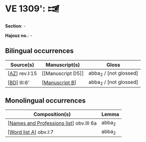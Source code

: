 # VE 1309': 𒀋

**Section**: -

**Hajouz no.**: -

## Bilingual occurrences

| Source(s)       | Manuscript(s)     | Gloss                            |
| --------------- | ----------------- | -------------------------------- |
| [[AZ]] rev.I:15 | [[Manuscript D5]] | abba<sub>2</sub> / [not glossed] |
| [[BD]] III:6'   | [[Manuscript B]]  | abba<sub>2</sub> / [not glossed] |

## Monolingual occurrences 

| Composition(s)                            | Lemma            |
| ----------------------------------------- | ---------------- |
| [[Names and Professions list]] obv.III 6a | abba<sub>2</sub> |
| [[Word list A]] obv.I:7                   | abba<sub>2</sub> |

[//begin]: # "Autogenerated link references for markdown compatibility"
[AZ]: AZ "MEE 4, 63 + MEE 4, 64 = TM.75.G.10023 + TM.75.G.11301"
[BD]: BD "MEE 4 68 = TM.75.G.4541"
[Manuscript B]: <Manuscript B> "Manuscript B"
[Names and Professions list]: <Names and Professions list> "Names and Professions list"
[Word list A]: <Word list A> "Word list A"
[//end]: # "Autogenerated link references"
